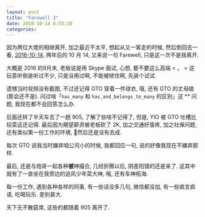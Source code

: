 ```yaml
---
layout: post
title: "Farewell 2"
date: 2018-10-14 6:55:20
categories:
---
```


<!--more-->

因为两位大佬的相继离开, 加之最近不太平, 想起从又一客走的时候, 然后倒回去一看, [2016-10-14](https://xguox.me/farewell.html), 两年后的 10 月 14, 又来说一句 Farewell, 只是这一次不是我离开.

大概是 2016 的9月末, 老板说是用 Skype 面试, 心想, 要不要这么高端 = 。 = 这玩意听倒是听过不少, 只是没用过啊, 不能被唬住啊, 先装个试试.

遗憾当时视频没有截图, 不过还记得 GTO 穿着一件球衣, 哦, 还有 GTO 的丈母娘(那会还不是).
问过啥「`has_many` 和 `has_and_belongs_to_many` 的区别」这 ** 问题, 我现在都不会回答怎么办.

后面还转了半天车去了一趟 905, 了解了些啥不记得了, 但是, YIO 被 GTO 吐槽比较菜这还记得. 最后因为期望薪资被老板砍了 2K, 加之交通好蛋疼, 加之社保问题, 还有类似第一份工作的环境, 然后还是没有去成.

每次 GTO 说我当时嫌弃咱公司小的时候, 我都回应一句, 说的好像我现在不嫌弃那样.

最后, 还是与炮哥一起各种**被**神撮合, 几经折腾以后, 阴差阳错的还是来了. 这其中就有了一直坐在我旁边的追风少年菜大神, 哦, 还有车神拓海.

每一份工作, 遇到各种各样的同事, 有一些话没多几句, 微信都没加, 有一些疯言疯语, 吃喝玩乐. 差别甚大.

天下无不散筵席, 这些的都随着 905 离开了.